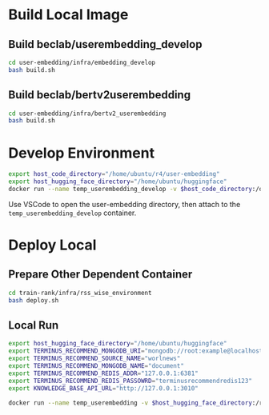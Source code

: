 
# Build Local Image

## Build beclab/userembedding_develop
```bash
cd user-embedding/infra/embedding_develop
bash build.sh
```

## Build beclab/bertv2userembedding
```bash
cd user-embedding/infra/bertv2_userembedding
bash build.sh
```

# Develop Environment
```bash
export host_code_directory="/home/ubuntu/r4/user-embedding"
export host_hugging_face_directory="/home/ubuntu/huggingface"
docker run --name temp_userembedding_develop -v $host_code_directory:/opt/rss-termius-v2-userembedding -v $host_hugging_face_directory:/root/.cache/huggingface --net=host -d beclab/userembedding_develop
```
Use VSCode to open the user-embedding directory, then attach to the `temp_userembedding_develop` container.

# Deploy Local

## Prepare Other Dependent Container
```bash
cd train-rank/infra/rss_wise_environment
bash deploy.sh
```

## Local Run
```bash
export host_hugging_face_directory="/home/ubuntu/huggingface"
export TERMINUS_RECOMMEND_MONGODB_URI="mongodb://root:example@localhost:27017/?authSource=admin&readPreference=primary&ssl=false&directConnection=true"
export TERMINUS_RECOMMEND_SOURCE_NAME="worlnews"
export TERMINUS_RECOMMEND_MONGODB_NAME="document"
export TERMINUS_RECOMMEND_REDIS_ADDR="127.0.0.1:6381"
export TERMINUS_RECOMMEND_REDIS_PASSOWRD="terminusrecommendredis123"
export KNOWLEDGE_BASE_API_URL="http://127.0.0.1:3010"

docker run --name temp_userembedding -v $host_hugging_face_directory:/root/.cache/huggingface --net=host -e TERMINUS_RECOMMEND_REDIS_ADDR=$TERMINUS_RECOMMEND_REDIS_ADDR -e TERMINUS_RECOMMEND_REDIS_PASSOWRD=$TERMINUS_RECOMMEND_REDIS_PASSOWRD -e TERMINUS_RECOMMEND_SOURCE_NAME=$TERMINUS_RECOMMEND_SOURCE_NAME -e TERMINUS_RECOMMEND_MONGODB_NAME=$TERMINUS_RECOMMEND_MONGODB_NAME -e TERMINUS_RECOMMEND_REDIS_URI=$TERMINUS_RECOMMEND_REDIS_URI -d bytetrade/bertv2userembedding
```
